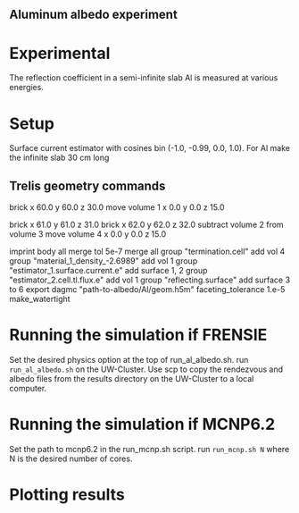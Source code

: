 ## Aluminum albedo experiment ##

# Experimental
The reflection coefficient in a semi-infinite slab Al is measured at various
energies.

# Setup
Surface current estimator with cosines bin (-1.0, -0.99, 0.0, 1.0).
For Al make the infinite slab 30 cm long

## Trelis geometry commands
brick x 60.0 y 60.0 z 30.0
move volume 1 x 0.0 y 0.0 z 15.0

brick x 61.0 y 61.0 z 31.0
brick x 62.0 y 62.0 z 32.0
subtract volume 2 from volume 3
move volume 4 x 0.0 y 0.0 z 15.0

imprint body all
merge tol 5e-7
merge all
group "termination.cell" add vol 4
group "material_1_density_-2.6989" add vol 1
group "estimator_1.surface.current.e" add surface 1, 2
group "estimator_2.cell.tl.flux.e" add vol 1
group "reflecting.surface" add surface 3 to 6
export dagmc "path-to-albedo/Al/geom.h5m" faceting_tolerance 1.e-5 make_watertight

# Running the simulation if FRENSIE

Set the desired physics option at the top of run_al_albedo.sh.
run `run_al_albedo.sh` on the UW-Cluster.
Use scp to copy the rendezvous and albedo files from the results directory on
the UW-Cluster to a local computer.

# Running the simulation if MCNP6.2

Set the path to mcnp6.2 in the run_mcnp.sh script.
run `run_mcnp.sh N` where N is the desired number of cores.

# Plotting results